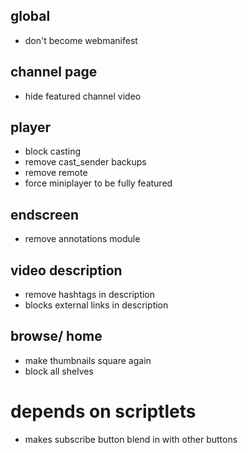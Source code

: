 ## global
* don't become webmanifest
## channel page
* hide featured channel video
## player
* block casting
* remove cast_sender backups
* remove remote
* force miniplayer to be fully featured
## endscreen
* remove annotations module
## video description
* remove hashtags in description
* blocks external links in description
## browse/ home
* make thumbnails square again
* block all shelves
# depends on scriptlets
* makes subscribe button blend in with other buttons
